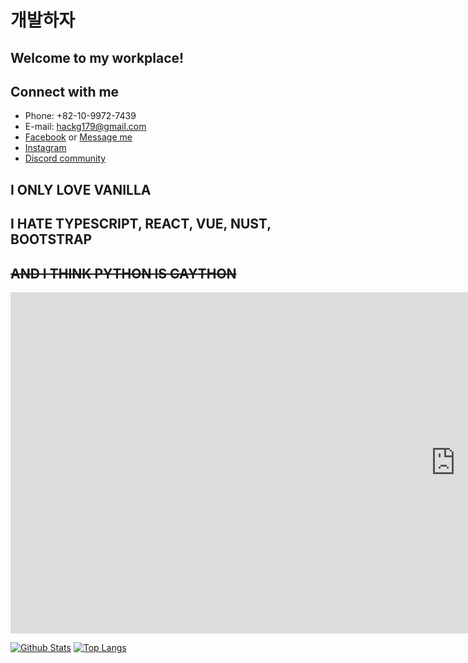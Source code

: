 # 개발하자

## Welcome to my workplace!

## Connect with me
- Phone: +82-10-9972-7439
- E-mail: hackg179@gmail.com
- [Facebook](https://www.facebook.com/makerpotato179/)
or [Message me](https://m.me/makerpotato179)
- [Instagram](https://www.instagram.com/seoulFixKing/)
- [Discord community](https://discord.gg/ecsApMn)

## I ONLY LOVE VANILLA
## I HATE TYPESCRIPT, REACT, VUE, NUST, BOOTSTRAP
## ~~AND I THINK PYTHON IS GAYTHON~~
<iframe width="1424" height="546" src="https://www.youtube.com/embed/OF_5EKNX0Eg" title="NVIDIA Fuck You (HD)" frameborder="0" allow="accelerometer; autoplay; clipboard-write; encrypted-media; gyroscope; picture-in-picture" allowfullscreen></iframe>

[![Github Stats](https://github-readme-stats.vercel.app/api?username=potato179&count_private=true&show_icons=true&hide_border=true&bg_color=00000000&title_color=6bedd4&icon_color=6bedd4&text_color=389aa1)](https://github.com/potato179)
[![Top Langs](https://github-readme-stats.vercel.app/api/top-langs/?username=potato179&layout=compact&show_icons=true&hide_border=true&bg_color=00000000&title_color=6bedd4&icon_color=6bedd4&text_color=389aa1)](https://github.com/potato179)
